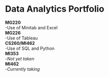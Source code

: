 # Data Analytics Portfolio
**MG220** <br /> -Use of Minitab and Excel <br />
**MG226** <br /> -Use of Tableau <br />
**CS260/MI462** <br /> -Use of SQL and Python <br />
**MI353** <br /> -*Not yet taken* <br />
**MI462** <br /> -*Currently taking*
